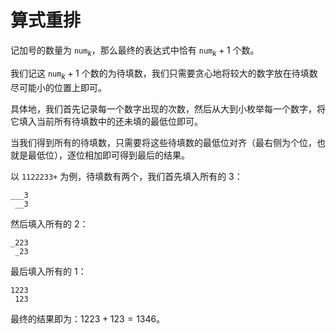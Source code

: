 # 算式重排

记加号的数量为 $\texttt{num}_k$，那么最终的表达式中恰有 $\texttt{num}_k+1$ 个数。

我们记这 $\texttt{num}_k+1$ 个数的为待填数，我们只需要贪心地将较大的数字放在待填数尽可能小的位置上即可。

具体地，我们首先记录每一个数字出现的次数，然后从大到小枚举每一个数字，将它填入当前所有待填数中的还未填的最低位即可。

当我们得到所有的待填数，只需要将这些待填数的最低位对齐（最右侧为个位，也就是最低位），逐位相加即可得到最后的结果。

以 `1122233+` 为例，待填数有两个，我们首先填入所有的 $3$：

```
___3
 __3
```

然后填入所有的 $2$：

```
_223
 _23
```

最后填入所有的 $1$：

```
1223
 123
```

最终的结果即为：$1223+123=1346$。
